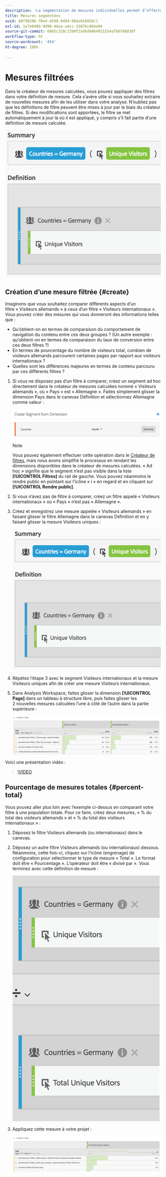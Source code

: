 ```yaml
---
description: 'La segmentation de mesures individuelles permet d’effectuer des comparaisons de mesures dans le même rapport. '
title: Mesures segmentées
uuid: 88f9829b-76e4-4598-9494-084a91602bc1
exl-id: 1e7e048b-9d90-49aa-adcc-15876c864e04
source-git-commit: 0865c318c1390f2ad6d9864915254a7b8f68030f
workflow-type: ht
source-wordcount: '454'
ht-degree: 100%

---
```


# Mesures filtrées

Dans le créateur de mesures calculées, vous pouvez appliquer des filtres dans votre définition de mesure. Cela s’avère utile si vous souhaitez extraire de nouvelles mesures afin de les utiliser dans votre analyse. Nʼoubliez pas que les définitions de filtre peuvent être mises à jour par le biais du créateur de filtres. Si des modifications sont apportées, le filtre se met automatiquement à jour là où il est appliqué, y compris sʼil fait partie dʼune définition de mesure calculée.

![](assets/german-visitors.png)

## Création dʼune mesure filtrée {#create}

Imaginons que vous souhaitez comparer différents aspects dʼun filtre « Visiteurs allemands » à ceux dʼun filtre « Visiteurs internationaux ». Vous pouvez créer des mesures qui vous donneront des informations telles que :

* Qu’obtient-on en termes de comparaison du comportement de navigation du contenu entre ces deux groupes ? (Un autre exemple : qu’obtient-on en termes de comparaison du taux de conversion entre ces deux filtres ?)
* En termes de pourcentage du nombre de visiteurs total, combien de visiteurs allemands parcourent certaines pages par rapport aux visiteurs internationaux ?
* Quelles sont les différences majeures en termes de contenu parcouru par ces différents filtres ?

1. Si vous ne disposez pas dʼun filtre à comparer, créez un segment ad hoc directement dans le créateur de mesures calculées nommé « Visiteurs allemands », où « Pays » est « Allemagne ». Faites simplement glisser la dimension Pays dans le canevas Définition et sélectionnez Allemagne comme valeur :

   ![](assets/segment-from-dimension.png)

   >[!NOTE]
   >
   >Vous pouvez également effectuer cette opération dans le [Créateur de filtres](/help/components/filters/create-filters.md), mais nous avons simplifié le processus en rendant les dimensions disponibles dans le créateur de mesures calculées. « Ad hoc » signifie que le segment nʼest pas visible dans la liste **[!UICONTROL Filtres]** du rail de gauche. Vous pouvez néanmoins le rendre public en pointant sur l’icône « i » en regard et en cliquant sur **[!UICONTROL Rendre public]**.

1. Si vous nʼavez pas de filtre à comparer, créez un filtre appelé « Visiteurs internationaux » où « Pays » nʼest pas « Allemagne ».
1. Créez et enregistrez une mesure appelée « Visiteurs allemands » en faisant glisser le filtre Allemagne dans le canevas Définition et en y faisant glisser la mesure Visiteurs uniques :

   ![](assets/german-visitors.png)

1. Répétez l’étape 3 avec le segment Visiteurs internationaux et la mesure Visiteurs uniques afin de créer une mesure Visiteurs internationaux.
1. Dans Analysis Workspace, faites glisser la dimension **[!UICONTROL Page]** dans un tableau à structure libre, puis faites glisser les 2 nouvelles mesures calculées l’une à côté de l’autre dans la partie supérieure :

   ![](assets/workspace-pages.png)

Voici une présentation vidéo :

>[!VIDEO](https://video.tv.adobe.com/v/25407/?quality=12)

## Pourcentage de mesures totales {#percent-total}

Vous pouvez aller plus loin avec lʼexemple ci-dessus en comparant votre filtre à une population totale. Pour ce faire, créez deux mesures, « % du total des visiteurs allemands » et « % du total des visiteurs internationaux » :

1. Déposez le filtre Visiteurs allemands (ou internationaux) dans le canevas.
1. Déposez un autre filtre Visiteurs allemands (ou internationaux) dessous. Néanmoins, cette fois-ci, cliquez sur l’icône (engrenage) de configuration pour sélectionner le type de mesure « Total ». Le format doit être « Pourcentage ». L’opérateur doit être « divisé par ». Vous terminez avec cette définition de mesure :

   ![](assets/cm_metric_total.png)

1. Appliquez cette mesure à votre projet :

   ![](assets/cm_percent_total.png)
